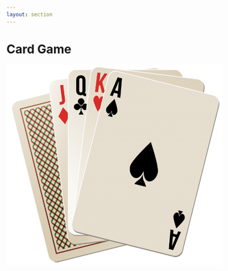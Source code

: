 ```yaml
---
layout: section
---
```


# Card Game
<img src="/card-game.png" class="ml-90 h-40 rounded shadow" />


